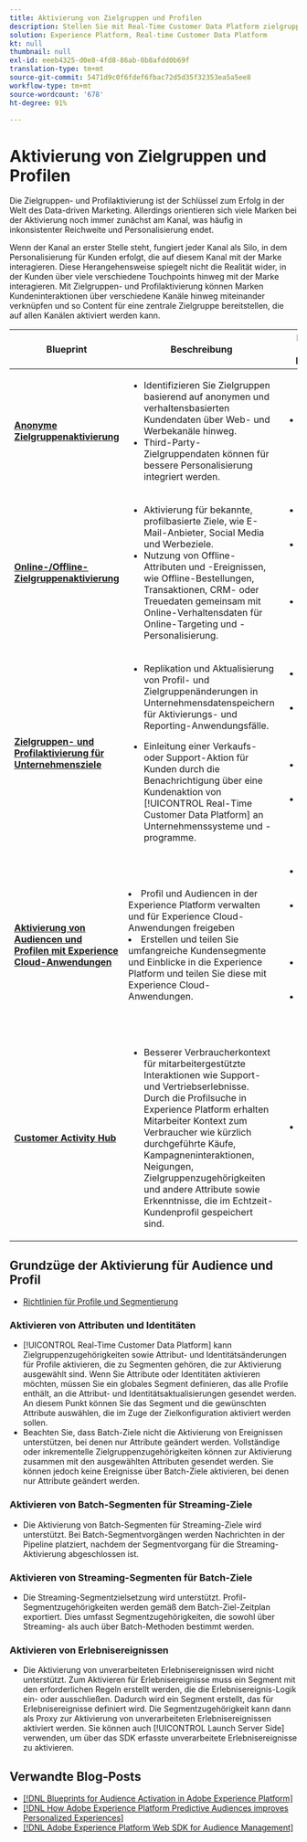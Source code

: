 ```yaml
---
title: Aktivierung von Zielgruppen und Profilen
description: Stellen Sie mit Real-Time Customer Data Platform zielgruppenaktivierte und profilorientierte Kundenerlebnisse bereit.
solution: Experience Platform, Real-time Customer Data Platform
kt: null
thumbnail: null
exl-id: eeeb4325-d0e8-4fd8-86ab-0b8afdd0b69f
translation-type: tm+mt
source-git-commit: 5471d9c0f6fdef6fbac72d5d35f32353ea5a5ee8
workflow-type: tm+mt
source-wordcount: '678'
ht-degree: 91%

---
```



# Aktivierung von Zielgruppen und Profilen

Die Zielgruppen- und Profilaktivierung ist der Schlüssel zum Erfolg in der Welt des Data-driven Marketing. Allerdings orientieren sich viele Marken bei der Aktivierung noch immer zunächst am Kanal, was häufig in inkonsistenter Reichweite und Personalisierung endet.

Wenn der Kanal an erster Stelle steht, fungiert jeder Kanal als Silo, in dem Personalisierung für Kunden erfolgt, die auf diesem Kanal mit der Marke interagieren. Diese Herangehensweise spiegelt nicht die Realität wider, in der Kunden über viele verschiedene Touchpoints hinweg mit der Marke interagieren. Mit Zielgruppen- und Profilaktivierung können Marken Kundeninteraktionen über verschiedene Kanäle hinweg miteinander verknüpfen und so Content für eine zentrale Zielgruppe bereitstellen, die auf allen Kanälen aktiviert werden kann.

| Blueprint | Beschreibung | Experience Cloud-Programme |
|---|---|---|
| **[Anonyme Zielgruppenaktivierung](anonymous.md)** | <ul><li>Identifizieren Sie Zielgruppen basierend auf anonymen und verhaltensbasierten Kundendaten über Web- und Werbekanäle hinweg.</li><li>Third-Party-Zielgruppendaten können für bessere Personalisierung integriert werden.</li></ul> | <ul><li>Adobe Audience Manager</li></ul> |
| **[Online-/Offline-Zielgruppenaktivierung](online-offline.md)** | <ul><li>Aktivierung für bekannte, profilbasierte Ziele, wie E-Mail-Anbieter, Social Media und Werbeziele. </li><li>Nutzung von Offline-Attributen und -Ereignissen, wie Offline-Bestellungen, Transaktionen, CRM- oder Treuedaten gemeinsam mit Online-Verhaltensdaten für Online-Targeting und -Personalisierung.</li></ul> | <ul><li>Adobe Experience Platform</li><li> [!UICONTROL Real-Time Customer Data Platform]</li><li>Adobe Audience Manager (optional)</li></ul> |
| **[Zielgruppen- und Profilaktivierung für Unternehmensziele](enterprise-destinations.md)** | <ul><li>Replikation und Aktualisierung von Profil- und Zielgruppenänderungen in Unternehmensdatenspeichern für Aktivierungs- und Reporting-Anwendungsfälle. </li></ul><ul><li>Einleitung einer Verkaufs- oder Support-Aktion für Kunden durch die Benachrichtigung über eine Kundenaktion von [!UICONTROL Real-Time Customer Data Platform] an Unternehmenssysteme und -programme.</li></ul> | <ul><li>Adobe Experience Platform</li><li>[!UICONTROL Real-Time Customer Data Platform]</li><li>Experience Platform Activation</li><li>Adobe Audience Manager (optional)</li></ul> |
| **[Aktivierung von Audiencen und Profilen mit Experience Cloud-Anwendungen](platform-and-applications.md)** | </ul><li>Profil und Audiencen in der Experience Platform verwalten und für Experience Cloud-Anwendungen freigeben</li><li>Erstellen und teilen Sie umfangreiche Kundensegmente und Einblicke in die Experience Platform und teilen Sie diese mit Experience Cloud-Anwendungen.</li></ul> | <ul><li>Adobe Experience Platform</li><li>[!UICONTROL Real-Time Customer Data Platform]</li><li>Experience Platform Aktivierung</li><li>Experience Cloud-Programme</li></ul> |
| **[Customer Activity Hub](customer-activity.md)** | <ul><li>Besserer Verbraucherkontext für mitarbeitergestützte Interaktionen wie Support- und Vertriebserlebnisse. Durch die Profilsuche in Experience Platform erhalten Mitarbeiter Kontext zum Verbraucher wie kürzlich durchgeführte Käufe, Kampagneninteraktionen, Neigungen, Zielgruppenzugehörigkeiten und andere Attribute sowie Erkenntnisse, die im Echtzeit-Kundenprofil gespeichert sind.</li></ul> | <ul><li>Adobe Experience Platform</li></ul> |



## Grundzüge der Aktivierung für Audience und Profil

* [Richtlinien für Profile und Segmentierung](https://experienceleague.adobe.com/docs/experience-platform/profile/guardrails.html?lang=de)


### Aktivieren von Attributen und Identitäten

* [!UICONTROL Real-Time Customer Data Platform] kann Zielgruppenzugehörigkeiten sowie Attribut- und Identitätsänderungen für Profile aktivieren, die zu Segmenten gehören, die zur Aktivierung ausgewählt sind. Wenn Sie Attribute oder Identitäten aktivieren möchten, müssen Sie ein globales Segment definieren, das alle Profile enthält, an die Attribut- und Identitätsaktualisierungen gesendet werden. An diesem Punkt können Sie das Segment und die gewünschten Attribute auswählen, die im Zuge der Zielkonfiguration aktiviert werden sollen.
* Beachten Sie, dass Batch-Ziele nicht die Aktivierung von Ereignissen unterstützen, bei denen nur Attribute geändert werden. Vollständige oder inkrementelle Zielgruppenzugehörigkeiten können zur Aktivierung zusammen mit den ausgewählten Attributen gesendet werden. Sie können jedoch keine Ereignisse über Batch-Ziele aktivieren, bei denen nur Attribute geändert werden.

### Aktivieren von Batch-Segmenten für Streaming-Ziele

* Die Aktivierung von Batch-Segmenten für Streaming-Ziele wird unterstützt. Bei Batch-Segmentvorgängen werden Nachrichten in der Pipeline platziert, nachdem der Segmentvorgang für die Streaming-Aktivierung abgeschlossen ist.

### Aktivieren von Streaming-Segmenten für Batch-Ziele

* Die Streaming-Segmentzielsetzung wird unterstützt. Profil-Segmentzugehörigkeiten werden gemäß dem Batch-Ziel-Zeitplan exportiert. Dies umfasst Segmentzugehörigkeiten, die sowohl über Streaming- als auch über Batch-Methoden bestimmt werden.

### Aktivieren von Erlebnisereignissen

* Die Aktivierung von unverarbeiteten Erlebnisereignissen wird nicht unterstützt. Zum Aktivieren für Erlebnisereignisse muss ein Segment mit den erforderlichen Regeln erstellt werden, die die Erlebnisereignis-Logik ein- oder ausschließen. Dadurch wird ein Segment erstellt, das für Erlebnisereignisse definiert wird. Die Segmentzugehörigkeit kann dann als Proxy zur Aktivierung von unverarbeiteten Erlebnisereignissen aktiviert werden. Sie können auch [!UICONTROL Launch Server Side] verwenden, um über das SDK erfasste unverarbeitete Erlebnisereignisse zu aktivieren.


## Verwandte Blog-Posts

* [[!DNL Blueprints for Audience Activation in Adobe Experience Platform]](https://medium.com/adobetech/a-blueprint-for-audience-activation-in-adobe-experience-platform-b2b30fae90fd)
* [[!DNL How Adobe Experience Platform Predictive Audiences improves Personalized Experiences]](https://medium.com/adobetech/how-adobe-experience-platform-predictive-audiences-improves-personalized-experiences-1f75a60cb7a3)
* [[!DNL Adobe Experience Platform Web SDK for Audience Management]](https://medium.com/adobetech/adobe-experience-platform-web-sdk-for-audience-management-751fa6d063bc)
